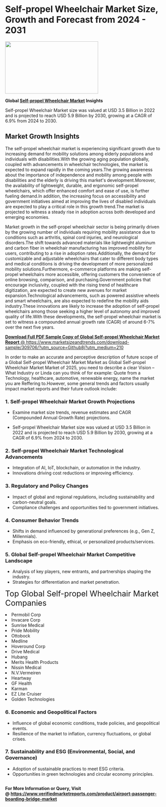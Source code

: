 <H1>Self-propel Wheelchair Market Size, Growth and Forecast from 2024 - 2031</H1><img class="aligncenter size-medium wp-image-584254" src="https://thirdeyenews.in/wp-content/uploads/2024/09/Global-Market-Research-300x168.jpeg" alt="" width="300" height="168" /><p><strong>Global&nbsp;<a href="https://www.marketsizeandtrends.com/download-sample/309706/?utm_source=Github8j?utm_medium=210">Self-propel Wheelchair Market</a> Insights</strong></p><p>Self-propel Wheelchair Market size was valued at USD 3.5 Billion in 2022 and is projected to reach USD 5.9 Billion by 2030, growing at a CAGR of 6.9% from 2024 to 2030.</p><p><h2>Market Growth Insights</h2> <p>The self-propel wheelchair market is experiencing significant growth due to increasing demand for mobility solutions among elderly populations and individuals with disabilities.With the growing aging population globally, coupled with advancements in wheelchair technologies, the market is expected to expand rapidly in the coming years.The growing awareness about the importance of independence and mobility among people with disabilities and the elderly is driving this market's development.Moreover, the availability of lightweight, durable, and ergonomic self-propel wheelchairs, which offer enhanced comfort and ease of use, is further fueling demand.In addition, the increasing focus on accessibility and government initiatives aimed at improving the lives of disabled individuals are expected to play a critical role in this growth trend.The market is projected to witness a steady rise in adoption across both developed and emerging economies.<a href="#"></a></p> <p>Market growth in the self-propel wheelchair sector is being primarily driven by the growing number of individuals requiring mobility assistance due to conditions such as arthritis, spinal cord injuries, and neurological disorders.The shift towards advanced materials like lightweight aluminum and carbon fiber in wheelchair manufacturing has improved mobility for users, contributing to a rise in adoption rates.Additionally, the demand for customizable and adjustable wheelchairs that cater to different body types and medical conditions is driving the development of more personalized mobility solutions.Furthermore, e-commerce platforms are making self-propel wheelchairs more accessible, offering customers the convenience of online browsing, comparison, and purchasing.Government policies that encourage inclusivity, coupled with the rising trend of healthcare digitization, are expected to create new avenues for market expansion.Technological advancements, such as powered assistive wheels and smart wheelchairs, are also expected to redefine the mobility aids industry.These innovations are likely to increase the adoption of self-propel wheelchairs among those seeking a higher level of autonomy and improved quality of life.With these developments, the self-propel wheelchair market is set to witness a compounded annual growth rate (CAGR) of around 6-7% over the next five years.<a href="#"></p><p><span class=""><strong>Download Full PDF Sample Copy of Global Self-propel Wheelchair Market Report</strong> @ <a href="https://www.marketsizeandtrends.com/download-sample/309706/?utm_source=Github8j?utm_medium=210" target="_blank">https://www.marketsizeandtrends.com/download-sample/309706/?utm_source=Github8j?utm_medium=210</a></span></p><p>In order to make an accurate and perceptive description of future scope of a Global&nbsp;Self-propel Wheelchair Market Market as Global&nbsp;Self-propel Wheelchair Market Market of 2025, you need to describe a clear Vision &ndash; What Industry or Linda can you think of for example: Quote from a Technology, healthcare, automotive, renewable energy, name the market you are Reffering to.However, some general trends and factors usually impact market reports and their future outlook include:</p><h3>1.&nbsp;<strong>Self-propel Wheelchair Market Growth Projections</strong></h3><ul><li>Examine market size trends, revenue estimates and CAGR (Compounded Annual Growth Rate) projections.</li><li><p>Self-propel Wheelchair Market size was valued at USD 3.5 Billion in 2022 and is projected to reach USD 5.9 Billion by 2030, growing at a CAGR of 6.9% from 2024 to 2030.</p></li></ul><h3>2.&nbsp;<strong>Self-propel Wheelchair Market Technological Advancements</strong></h3><ul><li>Integration of AI, IoT, blockchain, or automation in the industry.</li><li>Innovations driving cost reductions or improving efficiency.</li></ul><h3>3.&nbsp;<strong>Regulatory and Policy Changes</strong></h3><ul><li>Impact of global and regional regulations, including sustainability and carbon-neutral goals.</li><li>Compliance challenges and opportunities tied to government initiatives.</li></ul><h3>4.&nbsp;<strong>Consumer Behavior Trends</strong></h3><ul><li>Shifts in demand influenced by generational preferences (e.g., Gen Z, Millennials).</li><li>Emphasis on eco-friendly, ethical, or personalized products/services.</li></ul><h3>5.&nbsp;<strong>Global Self-propel Wheelchair Market Competitive Landscape</strong></h3><ul><li>Analysis of key players, new entrants, and partnerships shaping the industry.</li><li>Strategies for differentiation and market penetration.</li></ul><p data-pm-slice="1 1 []"><span style="color: inherit; font-family: inherit; font-size: 25px;">Top Global Self-propel Wheelchair Market Companies</span></p><div class="" data-test-id=""><p><li>Permobil Corp</li><li> Invacare Corp</li><li> Sunrise Medical</li><li> Pride Mobility</li><li> Ottobock</li><li> Medline</li><li> Hoveround Corp</li><li> Drive Medical</li><li> Hubang</li><li> Merits Health Products</li><li> Nissin Medical</li><li> N.V.Vermeiren</li><li> Heartway</li><li> GF Health</li><li> Karman</li><li> EZ Lite Cruiser</li><li> Golden Technologies</li></p></div><h3>6.&nbsp;<strong>Economic and Geopolitical Factors</strong></h3><ul><li>Influence of global economic conditions, trade policies, and geopolitical events.</li><li>Resilience of the market to inflation, currency fluctuations, or global crises.</li></ul><h3>7.&nbsp;<strong>Sustainability and ESG (Environmental, Social, and Governance)</strong></h3><ul><li>Adoption of sustainable practices to meet ESG criteria.</li><li>Opportunities in green technologies and circular economy principles.</li></ul><h2><strong style="font-size: 14px;">For More Information or Query, Visit @&nbsp;</strong><a style="background-color: #ffffff; font-size: 14px;" href="https://www.marketsizeandtrends.com/report/self-propel-wheelchair-market/" target="_blank">https://www.verifiedmarketreports.com/product/airport-passenger-boarding-bridge-market</a></h2>